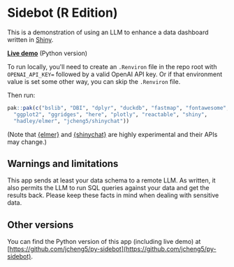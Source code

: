 # Sidebot (R Edition)

This is a demonstration of using an LLM to enhance a data dashboard written in [Shiny](https://shiny.posit.co/).

[**Live demo**](https://jcheng.shinyapps.io/sidebot) (Python version)

To run locally, you'll need to create an `.Renviron` file in the repo root with `OPENAI_API_KEY=` followed by a valid OpenAI API key. Or if that environment value is set some other way, you can skip the `.Renviron` file.

Then run:

```r
pak::pak(c("bslib", "DBI", "dplyr", "duckdb", "fastmap", "fontawesome",
  "ggplot2", "ggridges", "here", "plotly", "reactable", "shiny",
  "hadley/elmer", "jcheng5/shinychat"))
```

(Note that [{elmer}](https://github.com/hadley/elmer) and [{shinychat}](https://github.com/jcheng5/shinychat) are highly experimental and their APIs may change.)

## Warnings and limitations

This app sends at least your data schema to a remote LLM. As written, it also permits the LLM to run SQL queries against your data and get the results back. Please keep these facts in mind when dealing with sensitive data.

## Other versions

You can find the Python version of this app (including live demo) at [https://github.com/jcheng5/py-sidebot](https://github.com/jcheng5/py-sidebot).
